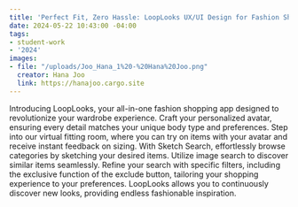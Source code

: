 ```yaml
---
title: 'Perfect Fit, Zero Hassle: LoopLooks UX/UI Design for Fashion Shopping'
date: 2024-05-22 10:43:00 -04:00
tags:
- student-work
- '2024'
images:
- file: "/uploads/Joo_Hana_1%20-%20Hana%20Joo.png"
  creator: Hana Joo
  link: https://hanajoo.cargo.site
---
```


Introducing LoopLooks, your all-in-one fashion shopping app designed to revolutionize your wardrobe experience. Craft your personalized avatar, ensuring every detail matches your unique body type and preferences. Step into our virtual fitting room, where you can try on items with your avatar and receive instant feedback on sizing. With Sketch Search, effortlessly browse categories by sketching your desired items. Utilize image search to discover similar items seamlessly. Refine your search with specific filters, including the exclusive function of the exclude button, tailoring your shopping experience to your preferences. LoopLooks allows you to continuously discover new looks, providing endless fashionable inspiration.